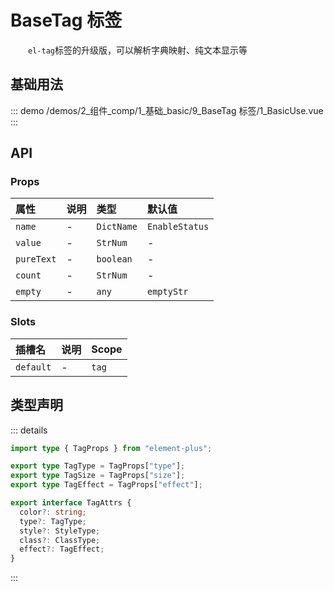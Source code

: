 # BaseTag 标签

&emsp;&emsp;`el-tag`标签的升级版，可以解析字典映射、纯文本显示等
## 基础用法



::: demo 
/demos/2_组件_comp/1_基础_basic/9_BaseTag 标签/1_BasicUse.vue
:::


## API 

### Props

|属性|说明|类型|默认值|
|:---|:---|:---|:---|
|`name`|-|`DictName`|`EnableStatus`|
|`value`|-|`StrNum`|-|
|`pureText`|-|`boolean`|-|
|`count`|-|`StrNum`|-|
|`empty`|-|`any`|`emptyStr`|

### Slots

|插槽名|说明|Scope|
|:---|:---|:---|
|`default`|-|`tag`|


## 类型声明

::: details


``` ts
import type { TagProps } from "element-plus";

export type TagType = TagProps["type"];
export type TagSize = TagProps["size"];
export type TagEffect = TagProps["effect"];

export interface TagAttrs {
  color?: string;
  type?: TagType;
  style?: StyleType;
  class?: ClassType;
  effect?: TagEffect;
}
```

:::  
